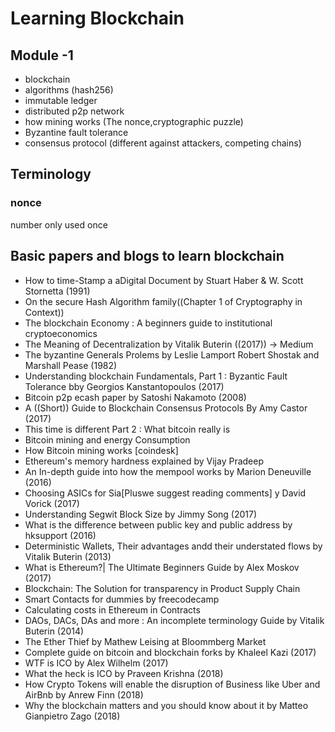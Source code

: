 # Learning Blockchain

## Module -1

- blockchain
- algorithms (hash256)
- immutable ledger
- distributed p2p network
- how mining works (The nonce,cryptographic puzzle)
- Byzantine fault tolerance
- consensus protocol (different against attackers, competing chains)

## Terminology

### nonce

number only used once

## Basic papers and blogs to learn blockchain

- How to time-Stamp a aDigital Document by Stuart Haber & W. Scott Stornetta (1991)
- On the secure Hash Algorithm family((Chapter 1 of Cryptography in Context))
- The blockchain Economy : A beginners guide to institutional cryptoeconomics
- The Meaning of Decentralization by Vitalik Buterin ((2017)) -> Medium
- The byzantine Generals Prolems by Leslie Lamport Robert Shostak and Marshall Pease (1982)
- Understanding blockchain Fundamentals, Part 1 : Byzantic Fault Tolerance bby Georgios Kanstantopoulos (2017)
- Bitcoin p2p ecash paper by Satoshi Nakamoto (2008)
- A ((Short)) Guide to Blockchain Consensus Protocols By Amy Castor (2017)
- This time is different Part 2 : What bitcoin really is
- Bitcoin mining and energy Consumption
- How Bitcoin mining works [coindesk]
- Ethereum's memory hardness explained by Vijay Pradeep
- An In-depth guide into how the mempool works by Marion Deneuville (2016)
- Choosing ASICs for Sia[Pluswe suggest reading comments] y David Vorick (2017)
- Understanding Segwit Block Size by Jimmy Song (2017)
- What is the difference between public key and public address by hksupport (2016)
- Deterministic Wallets, Their advantages andd their understated flows by Vitalik Buterin (2013)
- What is Ethereum?| The Ultimate Beginners Guide by Alex Moskov (2017)
- Blockchain: The Solution for transparency in Product Supply Chain
- Smart Contacts for dummies by freecodecamp
- Calculating costs in Ethereum in Contracts
- DAOs, DACs, DAs and more : An incomplete terminology Guide by Vitalik Buterin (2014)
- The Ether Thief by Mathew Leising at Bloommberg Market
- Complete guide on bitcoin and blockchain forks by Khaleel Kazi (2017)
- WTF is ICO by Alex Wilhelm (2017)
- What the heck is ICO by Praveen Krishna (2018)
- How Crypto Tokens will enable the disruption of Business like Uber and AirBnb by Anrew Finn (2018)
- Why the blockchain matters and you should know about it by Matteo Gianpietro Zago (2018)
